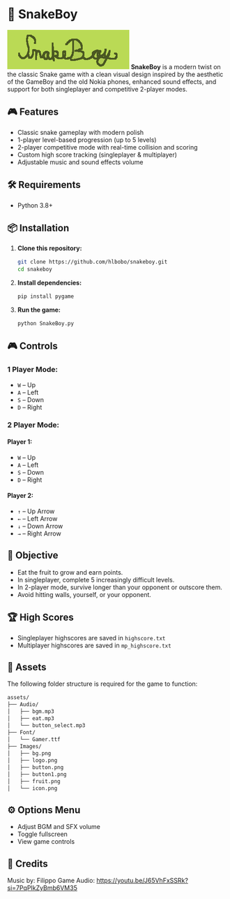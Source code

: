# 🐍 SnakeBoy
![Logo](assets/Images/logo.png)
**SnakeBoy** is a modern twist on the classic Snake game with a clean visual design inspired by the aesthetic of the GameBoy and the old Nokia phones, enhanced sound effects, and support for both singleplayer and competitive 2-player modes.


## 🎮 Features

- Classic snake gameplay with modern polish
- 1-player level-based progression (up to 5 levels)
- 2-player competitive mode with real-time collision and scoring
- Custom high score tracking (singleplayer & multiplayer)
- Adjustable music and sound effects volume

## 🛠 Requirements

- Python 3.8+

## 📦 Installation

1. **Clone this repository:**

   ```bash
   git clone https://github.com/hlbobo/snakeboy.git
   cd snakeboy
    ````

2. **Install dependencies:**

   ```bash
   pip install pygame
   ```

3. **Run the game:**

   ```bash
   python SnakeBoy.py
   ```


## 🎮 Controls

### 1 Player Mode:

* `W` – Up
* `A` – Left
* `S` – Down
* `D` – Right

### 2 Player Mode:

#### Player 1:

* `W` – Up
* `A` – Left
* `S` – Down
* `D` – Right

#### Player 2:

* `↑` – Up Arrow
* `←` – Left Arrow
* `↓` – Down Arrow
* `→` – Right Arrow


## 🧠 Objective

* Eat the fruit to grow and earn points.
* In singleplayer, complete 5 increasingly difficult levels.
* In 2-player mode, survive longer than your opponent or outscore them.
* Avoid hitting walls, yourself, or your opponent.


## 🏆 High Scores

* Singleplayer highscores are saved in `highscore.txt`
* Multiplayer highscores are saved in `mp_highscore.txt`


## 📁 Assets

The following folder structure is required for the game to function:

```
assets/
├── Audio/
│   ├── bgm.mp3
│   ├── eat.mp3
│   └── button_select.mp3
├── Font/
│   └── Gamer.ttf
├── Images/
│   ├── bg.png
│   ├── logo.png
│   ├── button.png
│   ├── button1.png
│   ├── fruit.png
│   └── icon.png
```


## ⚙️ Options Menu

* Adjust BGM and SFX volume
* Toggle fullscreen
* View game controls

## 🙌 Credits

Music by: Filippo Game Audio: https://youtu.be/J65VhFxSSRk?si=7PqPIkZyBmb6VM35

